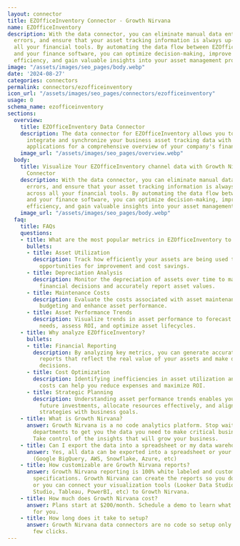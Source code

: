 ```yaml
---
layout: connector
title: EZOfficeInventory Connector - Growth Nirvana
name: EZOfficeInventory
description: With the data connector, you can eliminate manual data entry, reduce
  errors, and ensure that your asset tracking information is always up-to-date across
  all your financial tools. By automating the data flow between EZOfficeInventory
  and your finance software, you can optimize decision-making, improve operational
  efficiency, and gain valuable insights into your asset management processes.
image: "/assets/images/seo_pages/body.webp"
date: '2024-08-27'
categories: connectors
permalink: connectors/ezofficeinventory
icon_url: "/assets/images/seo_pages/connectors/ezofficeinventory"
usage: 0
schema_name: ezofficeinventory
sections:
  overview:
    title: EZOfficeInventory Data Connector
    description: The data connector for EZOfficeInventory allows you to seamlessly
      integrate and synchronize your business asset tracking data with other financial
      applications for a comprehensive overview of your company's financial health.
    image_url: "/assets/images/seo_pages/overview.webp"
  body:
    title: Visualize Your EZOfficeInventory channel data with Growth Nirvana's EZOfficeInventory
      Connector
    description: With the data connector, you can eliminate manual data entry, reduce
      errors, and ensure that your asset tracking information is always up-to-date
      across all your financial tools. By automating the data flow between EZOfficeInventory
      and your finance software, you can optimize decision-making, improve operational
      efficiency, and gain valuable insights into your asset management processes.
    image_url: "/assets/images/seo_pages/body.webp"
  faq:
    title: FAQs
    questions:
    - title: What are the most popular metrics in EZOfficeInventory to analyze?
      bullets:
      - title: Asset Utilization
        description: Track how efficiently your assets are being used to identify
          opportunities for improvement and cost savings.
      - title: Depreciation Analysis
        description: Monitor the depreciation of assets over time to make informed
          financial decisions and accurately report asset values.
      - title: Maintenance Costs
        description: Evaluate the costs associated with asset maintenance to streamline
          budgeting and enhance asset performance.
      - title: Asset Performance Trends
        description: Visualize trends in asset performance to forecast maintenance
          needs, assess ROI, and optimize asset lifecycles.
    - title: Why analyze EZOfficeInventory?
      bullets:
      - title: Financial Reporting
        description: By analyzing key metrics, you can generate accurate financial
          reports that reflect the real value of your assets and make data-driven
          decisions.
      - title: Cost Optimization
        description: Identifying inefficiencies in asset utilization and maintenance
          costs can help you reduce expenses and maximize ROI.
      - title: Strategic Planning
        description: Understanding asset performance trends enables you to plan for
          future investments, allocate resources effectively, and align asset management
          strategies with business goals.
    - title: What is Growth Nirvana?
      answer: Growth Nirvana is a no code analytics platform. Stop waiting for other
        departments to get you the data you need to make critical business decisions.
        Take control of the insights that will grow your business.
    - title: Can I export the data into a spreadsheet or my data warehouse?
      answer: Yes, all data can be exported into a spreadsheet or your data warehouse
        (Google BigQuery, AWS, Snowflake, Azure, etc)
    - title: How customizable are Growth Nirvana reports?
      answer: Growth Nirvana reporting is 100% white labeled and customized to your
        specifications. Growth Nirvana can create the reports so you don’t have to
        or you can connect your visualization tools (Looker Data Studio/Google Data
        Studio, Tableau, PowerBI, etc) to Growth Nirvana.
    - title: How much does Growth Nirvana cost?
      answer: Plans start at $200/month. Schedule a demo to learn what plan is best
        for you.
    - title: How long does it take to setup?
      answer: Growth Nirvana data connectors are no code so setup only requires a
        few clicks.
---
```

